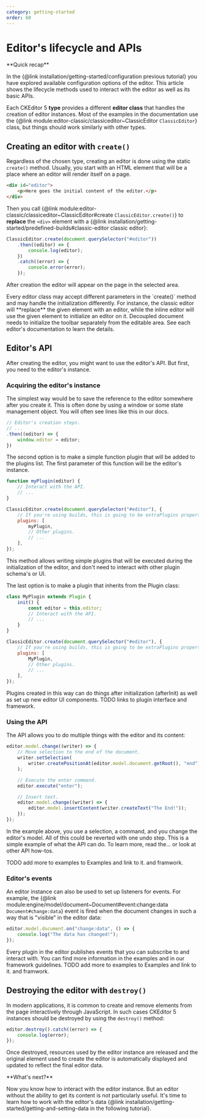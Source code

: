 ```yaml
---
category: getting-started
order: 60
---
```


# Editor's lifecycle and APIs

<info-box hint>
**Quick recap**

In the {@link installation/getting-started/configuration previous tutorial} you have explored available configuration options of the editor. This article shows the lifecycle methods used to interact with the editor as well as its basic APIs.

</info-box>

Each CKEditor 5 **type** provides a different **editor class** that handles the creation of editor instances. Most of the examples in the documentation use the {@link module:editor-classic/classiceditor~ClassicEditor `ClassicEditor`} class, but things should work similarly with other types.

## Creating an editor with `create()`

Regardless of the chosen type, creating an editor is done using the static `create()` method. Usually, you start with an HTML element that will be a place where an editor will render itself on a page.

```html
<div id="editor">
	<p>Here goes the initial content of the editor.</p>
</div>
```

Then you call {@link module:editor-classic/classiceditor~ClassicEditor#create `ClassicEditor.create()`} to **replace** the `<div>` element with a {@link installation/getting-started/predefined-builds#classic-editor classic editor}:

```js
ClassicEditor.create(document.querySelector("#editor"))
	.then((editor) => {
		console.log(editor);
	})
	.catch((error) => {
		console.error(error);
	});
```

After creation the editor will appear on the page in the selected area.

<info-box tip>
Every editor class may accept different parameters in the `create()` method and may handle the initialization differently. For instance, the classic editor will **replace** the given element with an editor, while the inline editor will use the given element to initialize an editor on it. Decoupled document needs to initialize the toolbar separately from the editable area. See each editor's documentation to learn the details.
</info-box>

## Editor's API

After creating the editor, you might want to use the editor's API. But first, you need to the editor's instance.

### Acquiring the editor's instance

The simplest way would be to save the reference to the editor somewhere after you create it. This is often done by using a window or some state management object. You will often see lines like this in our docs.

```js
// Editor's creation steps.
// ...
.then((editor) => {
	window.editor = editor;
})
```

The second option is to make a simple function plugin that will be added to the plugins list. The first parameter of this function will be the editor's instance.

```js
function myPlugin(editor) {
	// Interact with the API.
	// ...
}

ClassicEditor.create(document.querySelector("#editor"), {
	// If you're using builds, this is going to be extraPlugins property.
	plugins: [
		myPlugin,
		// Other plugins.
		// ...
	],
});
```

This method allows writing simple plugins that will be executed during the initialization of the editor, and don't need to interact with other plugin schema's or UI.

The last option is to make a plugin that inherits from the Plugin class:

```js
class MyPlugin extends Plugin {
	init() {
		const editor = this.editor;
		// Interact with the API.
		// ...
	}
}

ClassicEditor.create(document.querySelector("#editor"), {
	// If you're using builds, this is going to be extraPlugins property.
	plugins: [
		MyPlugin,
		// Other plugins.
		// ...
	],
});
```

Plugins created in this way can do things after initialization (afterInit) as well as set up new editor UI components.
TODO links to plugin interface and framework.

### Using the API

The API allows you to do multiple things with the editor and its content:

```js
editor.model.change((writer) => {
	// Move selection to the end of the document.
	writer.setSelection(
		writer.createPositionAt(editor.model.document.getRoot(), "end")
	);

	// Execute the enter command.
	editor.execute("enter");

	// Insert text.
	editor.model.change((writer) => {
		editor.model.insertContent(writer.createText("The End!"));
	});
});
```

In the example above, you use a selection, a command, and you change the editor's model. All of this could be reverted with one undo step. This is a simple example of what the API can do. To learn more, read the... or look at other API how-tos.

TODO add more to examples to Examples and link to it. and framwork.

### Editor's events

An editor instance can also be used to set up listeners for events. For example, the {@link module:engine/model/document~Document#event:change:data `Document#change:data`} event is fired when the document changes in such a way that is "visible" in the editor data:

```js
editor.model.document.on("change:data", () => {
	console.log("The data has changed!");
});
```

Every plugin in the editor publishes events that you can subscribe to and interact with. You can find more information in the examples and in our framework guidelines.
TODO add more to examples to Examples and link to it. and framwork.

## Destroying the editor with `destroy()`

In modern applications, it is common to create and remove elements from the page interactively through JavaScript. In such cases CKEditor 5 instances should be destroyed by using the `destroy()` method:

```js
editor.destroy().catch((error) => {
	console.log(error);
});
```

Once destroyed, resources used by the editor instance are released and the original element used to create the editor is automatically displayed and updated to reflect the final editor data.

<info-box hint>
**What's next?**

Now you know how to interact with the editor instance. But an editor without the ability to get its content is not particularly useful. It's time to learn how to work with the editor's data {@link installation/getting-started/getting-and-setting-data in the following tutorial}.
</info-box>
